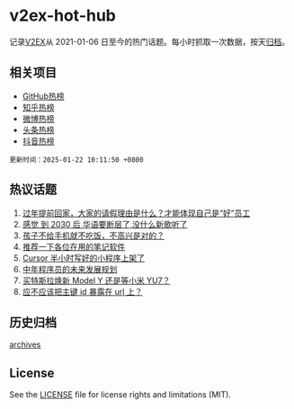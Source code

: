 # v2ex-hot-hub

 记录[V2EX](https://www.v2ex.com/)从 2021-01-06 日至今的热门话题。每小时抓取一次数据，按天[归档](archives)。
 
 ## 相关项目

- [GitHub热榜](https://github.com/lonnyzhang423/github-hot-hub)
- [知乎热榜](https://github.com/lonnyzhang423/zhihu-hot-hub)
- [微博热榜](https://github.com/lonnyzhang423/weibo-hot-hub)
- [头条热榜](https://github.com/lonnyzhang423/toutiao-hot-hub)
- [抖音热榜](https://github.com/lonnyzhang423/douyin-hot-hub)


 `更新时间：2025-01-22 10:11:50 +0800`

## 热议话题

1. [过年提前回家，大家的请假理由是什么？才能体现自己是“好”员工](https://www.v2ex.com/t/1106689)
1. [感觉 到 2030 后 华语要断层了,没什么新歌听了](https://www.v2ex.com/t/1106768)
1. [孩子不给手机就不吃饭，不高兴是对的？](https://www.v2ex.com/t/1106695)
1. [推荐一下各位在用的笔记软件](https://www.v2ex.com/t/1106847)
1. [Cursor 半小时写好的小程序上架了](https://www.v2ex.com/t/1106753)
1. [中年程序员的未来发展规划](https://www.v2ex.com/t/1106735)
1. [买特斯拉焕新 Model Y 还是等小米 YU7？](https://www.v2ex.com/t/1106788)
1. [应不应该把主键 id 暴露在 url 上？](https://www.v2ex.com/t/1106781)

## 历史归档

[archives](archives)

## License

See the [LICENSE](LICENSE) file for license rights and limitations (MIT).

